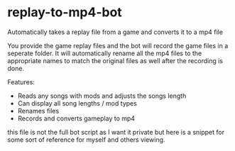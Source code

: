 # replay-to-mp4-bot
Automatically takes a replay file from a game and converts it to a mp4 file

You provide the game replay files and the bot will record the game files in a seperate folder.
It will automatically rename all the mp4 files to the appropriate names to match the original 
files as well after the recording is done.

Features:
- Reads any songs with mods and adjusts the songs length
- Can display all song lengths / mod types
- Renames files
- Records and converts gameplay to mp4

this file is not the full bot script as I want it private but here is a snippet for
some sort of reference for myself and others viewing.
